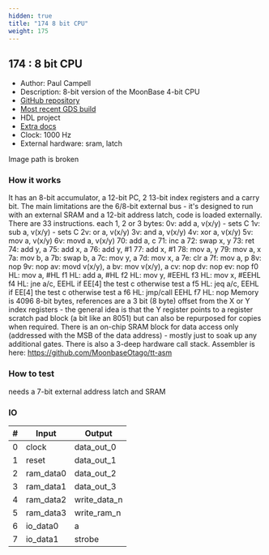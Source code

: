```yaml
---
hidden: true
title: "174 8 bit CPU"
weight: 175
---
```


## 174 : 8 bit CPU

* Author: Paul Campell
* Description: 8-bit version of the MoonBase 4-bit CPU
* [GitHub repository](https://github.com/OneRNG/tt-cpu8)
* [Most recent GDS build](https://github.com/OneRNG/tt-cpu8/actions/runs/3572192785)
* HDL project
* [Extra docs]()
* Clock: 1000 Hz
* External hardware: sram, latch

Image path is broken

### How it works

 It has an 8-bit accumulator, a 12-bit PC, 2 13-bit index registers and a carry bit.
The main limitations are the 6/8-bit external bus - it's designed to run with an external SRAM and a 12-bit address latch, code is loaded externally.
There are 33 instructions. each 1, 2 or 3 bytes:
0v:         add a, v(x/y)   - sets C 1v:         sub a, v(x/y)   - sets C 2v:         or a, v(x/y) 3v:         and a, v(x/y) 4v:         xor a, v(x/y) 5v:         mov a, v(x/y) 6v:         movd a, v(x/y) 70:         add a, c 71:         inc a 72:         swap x, y 73:         ret 74:         add y, a 75:         add x, a 76:         add y, #1 77:         add x, #1 78:         mov a, y 79:         mov a, x 7a:         mov b, a 7b:         swap b, a 7c:         mov y, a 7d:         mov x, a 7e:         clr a 7f:         mov a, p 8v:         nop 9v:         nop av:         movd v(x/y), a bv:         mov  v(x/y), a cv:         nop dv:         nop ev:         nop f0 HL:      mov a, #HL f1 HL:      add a, #HL f2 HL:      mov y, #EEHL f3 HL:      mov x, #EEHL f4 HL:      jne a/c, EEHL     if EE[4] the test c otherwise test a f5 HL:      jeq a/c, EEHL     if EE[4] the test c otherwise test a f6 HL:      jmp/call EEHL f7 HL:      nop
Memory is 4096 8-bit bytes, references are a 3 bit (8 byte) offset from the X or Y index registers - the general idea is that the Y register points to a register scratch pad block (a bit like an 8051) but can also be repurposed for copies when required. There is an on-chip SRAM block for data access only (addressed with the MSB of the data address) - mostly just to soak up any additional gates.
There is also a 3-deep hardware call stack.
Assembler is here: https://github.com/MoonbaseOtago/tt-asm 

### How to test

needs a 7-bit external address latch and SRAM

### IO

| # | Input        | Output       |
|---|--------------|--------------|
| 0 | clock  | data_out_0 |
| 1 | reset  | data_out_1 |
| 2 | ram_data0  | data_out_2 |
| 3 | ram_data1  | data_out_3 |
| 4 | ram_data2  | write_data_n |
| 5 | ram_data3  | write_ram_n |
| 6 | io_data0  | a |
| 7 | io_data1  | strobe |
